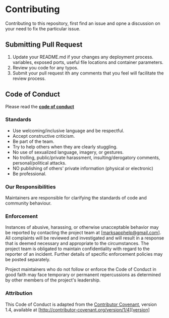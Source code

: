 # Contributing

Contributing to this repository, first find an issue and opne a discussion on your need to fix the particular issue.
 
## Submitting Pull Request

1. Update your README.md if your changes any deployment process.
   variables, exposed ports, useful file locations and container parameters.
2. Review you code for any typos.
3. Submit your pull request ith any comments that you feel will facilitate the review process. 

## Code of Conduct
Please read the [**code of conduct**](https://github.com/hcuffy/Marks/blob/master/CODE_OF_CONDUCT.md)

###  Standards

* Use welcoming/inclusive language and be respectful.
* Accept constructive criticism.
* Be part of the team.
* Try to help others when they are clearly stuggling.
* No use of sexualized language, imagery, or gestures.
* No trolling, public/private harassment, insulting/derogatory comments, personal/political attacks.
* NO publishing of others' private information (physical or electronic)
* Be professional.

### Our Responsibilities

Maintainers are responsible for clarifying the standards of code and community behaviour.


### Enforcement

Instances of abusive, harassing, or otherwise unacceptable behavior may be
reported by contacting the project team at [marksapphelp@gmail.com]. All
complaints will be reviewed and investigated and will result in a response that
is deemed necessary and appropriate to the circumstances. The project team is
obligated to maintain confidentiality with regard to the reporter of an incident.
Further details of specific enforcement policies may be posted separately.

Project maintainers who do not follow or enforce the Code of Conduct in good
faith may face temporary or permanent repercussions as determined by other
members of the project's leadership.

### Attribution

This Code of Conduct is adapted from the [Contributor Covenant][homepage], version 1.4,
available at [http://contributor-covenant.org/version/1/4][version]

[homepage]: http://contributor-covenant.org
[version]: http://contributor-covenant.org/version/1/4/
